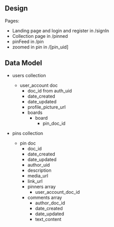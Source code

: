 ## Design

Pages:

- Landing page and login and register in /signIn
- Collection page in /pinned
- pinFeed in /pin
- zoomed in pin in /[pin_uid]

## Data Model

- users collection

  - user_account doc
    - doc_id from auth_uid
    - date_created
    - date_updated
    - profile_picture_url
    - boards
      - board
        - pin_doc_id

- pins collection
    - pin doc
        - doc_id
        - date_created
        - date_updated
        - author_uid
        - description
        - media_url
        - link_url
        - pinners array
            - user_account_doc_id
        - comments array
            - author_doc_id
            - date_created
            - date_updated
            - text_content
